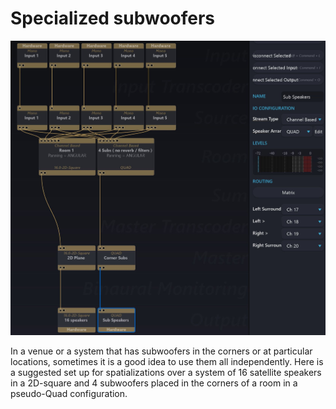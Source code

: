 # Specialized subwoofers

![](include/SpatRevolution_UserGuide_-356.jpg)

In a venue or a system that has subwoofers in the corners or at particular locations,
sometimes it is a good idea to use them all independently. Here is a suggested set
up for spatializations over a system of 16 satellite speakers in a 2D-square and 4
subwoofers placed in the corners of a room in a pseudo-Quad configuration.

